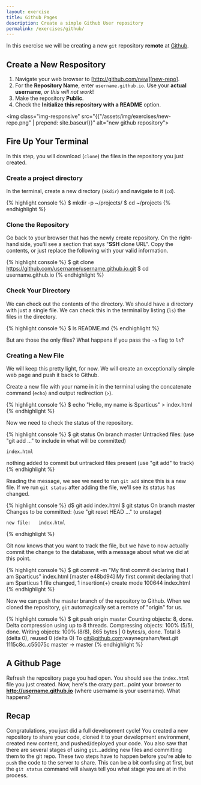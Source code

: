 ```yaml
---
layout: exercise
title: Github Pages
description: Create a simple Github User repository
permalink: /exercises/github/
---
```


In this exercise we will be creating a new `git` repository **remote** at
[Github][github].

## Create a New Respository

1. Navigate your web browser to [http://github.com/new][new-repo].
2. For the **Repository Name**, enter `username.github.io`. Use your
   **actual username**, *or this will not work*!
3. Make the repository **Public**.
4. Check the **Initialize this repository with a README** option.

<img class="img-responsive" src="{{"/assets/img/exercises/new-repo.png" | prepend: site.baseurl}}" alt="new github repository">

## Fire Up Your Terminal

In this step, you will download (`clone`) the files in the repository
you just created.

### Create a project directory

In the terminal, create a new directory (`mkdir`) and navigate to it
(`cd`).

{% highlight console %}
$ mkdir -p ~/projects/
$ cd ~/projects
{% endhighlight %}

### Clone the Repository

Go back to your browser that has the newly create repository. On the
right-hand side, you'll see a section that says "**SSH** clone URL".
Copy the contents, or just replace the following with your valid
information.

{% highlight console %}
$ git clone https://github.com/username/username.github.io.git
$ cd username.github.io
{% endhighlight %}

### Check Your Directory

We can check out the contents of the directory. We should have a
directory with just a single file. We can check this in the terminal by
listing (`ls`) the files in the directory.

{% highlight console %}
$ ls
README.md
{% endhighlight %}

But are those the only files? What happens if you pass the `-a` flag to
`ls`?

### Creating a New File

We will keep this pretty light, for now. We will create an exceptionally
simple web page and push it back to Github.

Create a new file with your name in it in the terminal using the
concatenate command (`echo`) and output redirection (`>`).

{% highlight console %}
$ echo "Hello, my name is Sparticus" > index.html
{% endhighlight %}

Now we need to check the status of the repository.

{% highlight console %}
$ git status
On branch master
Untracked files:
  (use "git add <file>..." to include in what will be committed)

	index.html

nothing added to commit but untracked files present (use "git add" to track)
{% endhighlight %}

Reading the message, we see we need to run `git add` since this is a new
file. If we run `git
status` after adding the file, we'll see its status has changed.

{% highlight console %}
d$ git add index.html
$ git status
On branch master
Changes to be committed:
  (use "git reset HEAD <file>..." to unstage)

	new file:   index.html
{% endhighlight %}

Git now knows that you want to track the file, but we have to now
actually commit the change to the database, with a message about what we
did at this point.

{% highlight console %}
$ git commit -m "My first commit declaring that I am Sparticus" index.html
[master e48bd94] My first commit declaring that I am Sparticus
 1 file changed, 1 insertion(+)
 create mode 100644 index.html
{% endhighlight %}

Now we can push the master branch of the repository to Github. When we cloned
the repository, `git` automagically set a remote of "origin" for us.

{% highlight console %}
$ git push origin master
Counting objects: 8, done.
Delta compression using up to 8 threads.
Compressing objects: 100% (5/5), done.
Writing objects: 100% (8/8), 865 bytes | 0 bytes/s, done.
Total 8 (delta 0), reused 0 (delta 0)
To git@github.com:waynegraham/test.git
   1115c8c..c55075c  master -> master
{% endhighlight %}

## A Github Page

Refresh the repository page you had open. You should see the
`index.html` file you just created. Now, here's the crazy part...point
your browser to **http://username.github.io** (where username is your
username). What happens?

## Recap
Congratulations, you just did a full development cycle! You created a
new repository to share your code, cloned it to your development
environment, created new content, and pushed/deployed your code. You
also saw that there are several stages of using `git`...adding new files
and committing them to the git repo. These two steps have to happen
before you're able to `push` the code to the server to share. This can
be a bit confusing at first, but the `git status` command will always
tell you what stage you are at in the process.

[github]: http://github.com
[new-repo]: http://github.com/new
